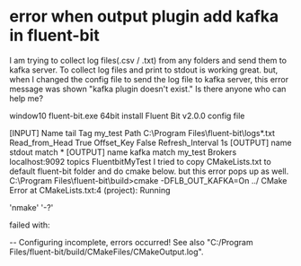 
# error when output plugin add kafka in fluent-bit


I am trying to collect log files(.csv / .txt) from any folders and send them to kafka server.
To collect log files and print to stdout is working great.
but, when I changed the config file to send the log file to kafka server,
this error message was shown "kafka plugin doesn't exist."
Is there anyone who can help me?

window10 fluent-bit.exe 64bit install
Fluent Bit v2.0.0
config file

[INPUT]
Name                  tail
Tag                    my_test
Path                   C:\Program Files\fluent-bit\logs*.txt
Read_from_Head    True
Offset_Key            False
Refresh_Interval     1s
[OUTPUT]
name  stdout
match *
[OUTPUT]
name        kafka
match       my_test
Brokers     localhost:9092
topics       FluentbitMyTest
I tried to copy CMakeLists.txt to default fluent-bit folder and do cmake below.
but this error pops up as well.
C:\Program Files\fluent-bit\build>cmake -DFLB_OUT_KAFKA=On ../
CMake Error at CMakeLists.txt:4 (project):
  Running

   'nmake' '-?'

  failed with:



-- Configuring incomplete, errors occurred!
See also "C:/Program Files/fluent-bit/build/CMakeFiles/CMakeOutput.log".


        